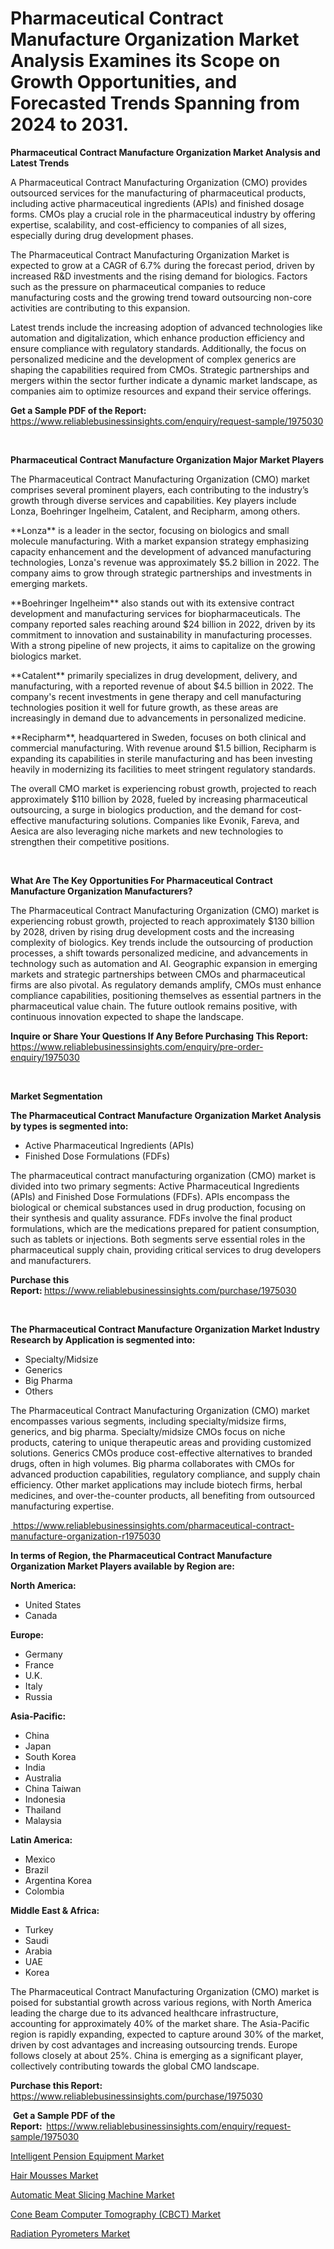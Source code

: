 <p><h1>Pharmaceutical Contract Manufacture Organization Market Analysis Examines its Scope on Growth Opportunities, and Forecasted Trends Spanning from 2024 to 2031.</h1></p><p><strong>Pharmaceutical Contract Manufacture Organization Market Analysis and Latest Trends</strong></p>
<p><p>A Pharmaceutical Contract Manufacturing Organization (CMO) provides outsourced services for the manufacturing of pharmaceutical products, including active pharmaceutical ingredients (APIs) and finished dosage forms. CMOs play a crucial role in the pharmaceutical industry by offering expertise, scalability, and cost-efficiency to companies of all sizes, especially during drug development phases.</p><p>The Pharmaceutical Contract Manufacturing Organization Market is expected to grow at a CAGR of 6.7% during the forecast period, driven by increased R&D investments and the rising demand for biologics. Factors such as the pressure on pharmaceutical companies to reduce manufacturing costs and the growing trend toward outsourcing non-core activities are contributing to this expansion. </p><p>Latest trends include the increasing adoption of advanced technologies like automation and digitalization, which enhance production efficiency and ensure compliance with regulatory standards. Additionally, the focus on personalized medicine and the development of complex generics are shaping the capabilities required from CMOs. Strategic partnerships and mergers within the sector further indicate a dynamic market landscape, as companies aim to optimize resources and expand their service offerings.</p></p>
<p><strong>Get a Sample PDF of the Report:&nbsp;</strong> <a href="https://www.reliablebusinessinsights.com/enquiry/request-sample/1975030?utm_campaign=41&utm_medium=2&utm_source=Github&utm_content=ia&utm_term=25102024&utm_id=pharmaceutical-contract-manufacture-organization">https://www.reliablebusinessinsights.com/enquiry/request-sample/1975030</a></p>
<p>&nbsp;</p>
<p><strong>Pharmaceutical Contract Manufacture Organization Major Market Players</strong></p>
<p><p>The Pharmaceutical Contract Manufacturing Organization (CMO) market comprises several prominent players, each contributing to the industry’s growth through diverse services and capabilities. Key players include Lonza, Boehringer Ingelheim, Catalent, and Recipharm, among others.</p><p>**Lonza** is a leader in the sector, focusing on biologics and small molecule manufacturing. With a market expansion strategy emphasizing capacity enhancement and the development of advanced manufacturing technologies, Lonza's revenue was approximately $5.2 billion in 2022. The company aims to grow through strategic partnerships and investments in emerging markets.</p><p>**Boehringer Ingelheim** also stands out with its extensive contract development and manufacturing services for biopharmaceuticals. The company reported sales reaching around $24 billion in 2022, driven by its commitment to innovation and sustainability in manufacturing processes. With a strong pipeline of new projects, it aims to capitalize on the growing biologics market.</p><p>**Catalent** primarily specializes in drug development, delivery, and manufacturing, with a reported revenue of about $4.5 billion in 2022. The company's recent investments in gene therapy and cell manufacturing technologies position it well for future growth, as these areas are increasingly in demand due to advancements in personalized medicine.</p><p>**Recipharm**, headquartered in Sweden, focuses on both clinical and commercial manufacturing. With revenue around $1.5 billion, Recipharm is expanding its capabilities in sterile manufacturing and has been investing heavily in modernizing its facilities to meet stringent regulatory standards.</p><p>The overall CMO market is experiencing robust growth, projected to reach approximately $110 billion by 2028, fueled by increasing pharmaceutical outsourcing, a surge in biologics production, and the demand for cost-effective manufacturing solutions. Companies like Evonik, Fareva, and Aesica are also leveraging niche markets and new technologies to strengthen their competitive positions.</p></p>
<p>&nbsp;</p>
<p><strong>What Are The Key Opportunities For Pharmaceutical Contract Manufacture Organization Manufacturers?</strong></p>
<p><p>The Pharmaceutical Contract Manufacturing Organization (CMO) market is experiencing robust growth, projected to reach approximately $130 billion by 2028, driven by rising drug development costs and the increasing complexity of biologics. Key trends include the outsourcing of production processes, a shift towards personalized medicine, and advancements in technology such as automation and AI. Geographic expansion in emerging markets and strategic partnerships between CMOs and pharmaceutical firms are also pivotal. As regulatory demands amplify, CMOs must enhance compliance capabilities, positioning themselves as essential partners in the pharmaceutical value chain. The future outlook remains positive, with continuous innovation expected to shape the landscape.</p></p>
<p><strong>Inquire or Share Your Questions If Any Before Purchasing This Report:</strong> <a href="https://www.reliablebusinessinsights.com/enquiry/pre-order-enquiry/1975030?utm_campaign=41&utm_medium=2&utm_source=Github&utm_content=ia&utm_term=25102024&utm_id=pharmaceutical-contract-manufacture-organization">https://www.reliablebusinessinsights.com/enquiry/pre-order-enquiry/1975030</a></p>
<p>&nbsp;</p>
<p><strong>Market Segmentation</strong></p>
<p><strong>The Pharmaceutical Contract Manufacture Organization Market Analysis by types is segmented into:</strong></p>
<p><ul><li>Active Pharmaceutical Ingredients (APIs)</li><li>Finished Dose Formulations (FDFs)</li></ul></p>
<p><p>The pharmaceutical contract manufacturing organization (CMO) market is divided into two primary segments: Active Pharmaceutical Ingredients (APIs) and Finished Dose Formulations (FDFs). APIs encompass the biological or chemical substances used in drug production, focusing on their synthesis and quality assurance. FDFs involve the final product formulations, which are the medications prepared for patient consumption, such as tablets or injections. Both segments serve essential roles in the pharmaceutical supply chain, providing critical services to drug developers and manufacturers.</p></p>
<p><strong>Purchase this Report:&nbsp;</strong><a href="https://www.reliablebusinessinsights.com/purchase/1975030?utm_campaign=41&utm_medium=2&utm_source=Github&utm_content=ia&utm_term=25102024&utm_id=pharmaceutical-contract-manufacture-organization">https://www.reliablebusinessinsights.com/purchase/1975030</a></p>
<p>&nbsp;</p>
<p><strong>The Pharmaceutical Contract Manufacture Organization Market Industry Research by Application is segmented into:</strong></p>
<p><ul><li>Specialty/Midsize</li><li>Generics</li><li>Big Pharma</li><li>Others</li></ul></p>
<p><p>The Pharmaceutical Contract Manufacturing Organization (CMO) market encompasses various segments, including specialty/midsize firms, generics, and big pharma. Specialty/midsize CMOs focus on niche products, catering to unique therapeutic areas and providing customized solutions. Generics CMOs produce cost-effective alternatives to branded drugs, often in high volumes. Big pharma collaborates with CMOs for advanced production capabilities, regulatory compliance, and supply chain efficiency. Other market applications may include biotech firms, herbal medicines, and over-the-counter products, all benefiting from outsourced manufacturing expertise.</p></p>
<p><a href="https://www.reliablebusinessinsights.com/pharmaceutical-contract-manufacture-organization-r1975030?utm_campaign=41&utm_medium=2&utm_source=Github&utm_content=ia&utm_term=25102024&utm_id=pharmaceutical-contract-manufacture-organization">&nbsp;https://www.reliablebusinessinsights.com/pharmaceutical-contract-manufacture-organization-r1975030</a></p>
<p><strong>In terms of Region, the Pharmaceutical Contract Manufacture Organization Market Players available by Region are:</strong></p>
<p>
    <p> <strong> North America: </strong>
        <ul>
            <li>United States</li>
            <li>Canada</li>
        </ul>
        </p> 
    <p> <strong> Europe: </strong>
        <ul>
            <li>Germany</li>
            <li>France</li>
            <li>U.K.</li>
            <li>Italy</li>
            <li>Russia</li>
        </ul>
        </p> 
    <p> <strong> Asia-Pacific: </strong>
        <ul>
            <li>China</li>
            <li>Japan</li>
            <li>South Korea</li>
            <li>India</li>
            <li>Australia</li>
            <li>China Taiwan</li>
            <li>Indonesia</li>
            <li>Thailand</li>
            <li>Malaysia</li>
        </ul>
        </p> 
    <p> <strong> Latin America: </strong>
        <ul>
            <li>Mexico</li>
            <li>Brazil</li>
            <li>Argentina Korea</li>
            <li>Colombia</li>
        </ul>
        </p> 
    <p> <strong> Middle East & Africa: </strong>
        <ul>
            <li>Turkey</li>
            <li>Saudi</li>
            <li>Arabia</li>
            <li>UAE</li>
            <li>Korea</li>
        </ul>
    </p>
    </p>
<p><p>The Pharmaceutical Contract Manufacturing Organization (CMO) market is poised for substantial growth across various regions, with North America leading the charge due to its advanced healthcare infrastructure, accounting for approximately 40% of the market share. The Asia-Pacific region is rapidly expanding, expected to capture around 30% of the market, driven by cost advantages and increasing outsourcing trends. Europe follows closely at about 25%. China is emerging as a significant player, collectively contributing towards the global CMO landscape.</p></p>
<p><strong>Purchase this Report: </strong><a href="https://www.reliablebusinessinsights.com/purchase/1975030?utm_campaign=41&utm_medium=2&utm_source=Github&utm_content=ia&utm_term=25102024&utm_id=pharmaceutical-contract-manufacture-organization">https://www.reliablebusinessinsights.com/purchase/1975030</a></p>
<p>&nbsp;<strong>Get a Sample PDF of the Report:&nbsp;&nbsp;</strong><a href="https://www.reliablebusinessinsights.com/enquiry/request-sample/1975030?utm_campaign=41&utm_medium=2&utm_source=Github&utm_content=ia&utm_term=25102024&utm_id=pharmaceutical-contract-manufacture-organization">https://www.reliablebusinessinsights.com/enquiry/request-sample/1975030</a></p>
<p><strong></strong></p>
<p><p><a href="https://www.linkedin.com/pulse/intelligent-pension-equipment-market-evolution-regional-adaptations-nqobe?utm_campaign=41&utm_medium=2&utm_source=Github&utm_content=ia&utm_term=25102024&utm_id=pharmaceutical-contract-manufacture-organization">Intelligent Pension Equipment Market</a></p><p><a href="https://github.com/WayneGriffin411/Market-Research-Report-List-1/blob/main/hair-mousses-market.md?utm_campaign=41&utm_medium=2&utm_source=Github&utm_content=ia&utm_term=25102024&utm_id=pharmaceutical-contract-manufacture-organization">Hair Mousses Market</a></p><p><a href="https://issuu.com/reportprime-2/docs/automatic-meat-slicing-machine-mark_2376ceeedbf5ab?utm_campaign=41&utm_medium=2&utm_source=Github&utm_content=ia&utm_term=25102024&utm_id=pharmaceutical-contract-manufacture-organization">Automatic Meat Slicing Machine Market</a></p><p><a href="https://www.linkedin.com/pulse/cone-beam-computer-tomography-cbct-market-revolution-size-np4if?utm_campaign=41&utm_medium=2&utm_source=Github&utm_content=ia&utm_term=25102024&utm_id=pharmaceutical-contract-manufacture-organization">Cone Beam Computer Tomography (CBCT) Market</a></p><p><a href="https://issuu.com/reportprime-2/docs/radiation-pyrometers-market-size-20_1fa4b8e10e1167?utm_campaign=41&utm_medium=2&utm_source=Github&utm_content=ia&utm_term=25102024&utm_id=pharmaceutical-contract-manufacture-organization">Radiation Pyrometers Market</a></p></p>